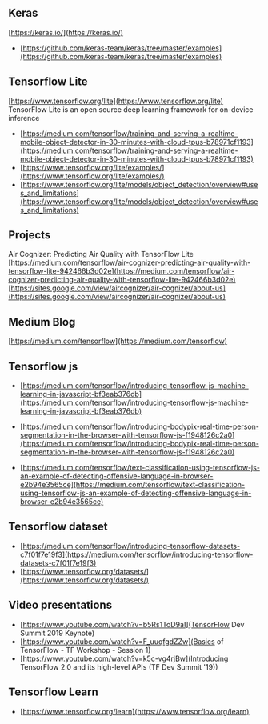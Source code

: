 ## Keras
[https://keras.io/](https://keras.io/)
- [https://github.com/keras-team/keras/tree/master/examples](https://github.com/keras-team/keras/tree/master/examples)

## Tensorflow Lite
[https://www.tensorflow.org/lite](https://www.tensorflow.org/lite)
TensorFlow Lite is an open source deep learning framework for on-device inference
- [https://medium.com/tensorflow/training-and-serving-a-realtime-mobile-object-detector-in-30-minutes-with-cloud-tpus-b78971cf1193](https://medium.com/tensorflow/training-and-serving-a-realtime-mobile-object-detector-in-30-minutes-with-cloud-tpus-b78971cf1193)
- [https://www.tensorflow.org/lite/examples/](https://www.tensorflow.org/lite/examples/)
- [https://www.tensorflow.org/lite/models/object_detection/overview#uses_and_limitations](https://www.tensorflow.org/lite/models/object_detection/overview#uses_and_limitations)

## Projects
Air Cognizer: Predicting Air Quality with TensorFlow Lite
[https://medium.com/tensorflow/air-cognizer-predicting-air-quality-with-tensorflow-lite-942466b3d02e](https://medium.com/tensorflow/air-cognizer-predicting-air-quality-with-tensorflow-lite-942466b3d02e)
[https://sites.google.com/view/aircognizer/air-cognizer/about-us](https://sites.google.com/view/aircognizer/air-cognizer/about-us)


## Medium Blog
[https://medium.com/tensorflow](https://medium.com/tensorflow)

## Tensorflow js
- [https://medium.com/tensorflow/introducing-tensorflow-js-machine-learning-in-javascript-bf3eab376db](https://medium.com/tensorflow/introducing-tensorflow-js-machine-learning-in-javascript-bf3eab376db)
- [https://medium.com/tensorflow/introducing-bodypix-real-time-person-segmentation-in-the-browser-with-tensorflow-js-f1948126c2a0](https://medium.com/tensorflow/introducing-bodypix-real-time-person-segmentation-in-the-browser-with-tensorflow-js-f1948126c2a0)

- [https://medium.com/tensorflow/text-classification-using-tensorflow-js-an-example-of-detecting-offensive-language-in-browser-e2b94e3565ce](https://medium.com/tensorflow/text-classification-using-tensorflow-js-an-example-of-detecting-offensive-language-in-browser-e2b94e3565ce)

## Tensorflow dataset
- [https://medium.com/tensorflow/introducing-tensorflow-datasets-c7f01f7e19f3](https://medium.com/tensorflow/introducing-tensorflow-datasets-c7f01f7e19f3)
- [https://www.tensorflow.org/datasets/](https://www.tensorflow.org/datasets/)

## Video presentations
- [https://www.youtube.com/watch?v=b5Rs1ToD9aI](TensorFlow Dev Summit 2019 Keynote)
- [https://www.youtube.com/watch?v=F_uuqfgdZZw](Basics of TensorFlow - TF Workshop - Session 1)
- [https://www.youtube.com/watch?v=k5c-vg4rjBw](Introducing TensorFlow 2.0 and its high-level APIs (TF Dev Summit '19))

## Tensorflow Learn
- [https://www.tensorflow.org/learn](https://www.tensorflow.org/learn)